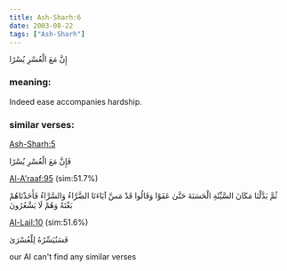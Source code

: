 ```yaml
---
title: Ash-Sharh:6
date: 2003-08-22
tags: ["Ash-Sharh"]
---
```

إِنَّ مَعَ الْعُسْرِ يُسْرًا
### meaning: 
Indeed ease accompanies hardship.
### similar verses: 

[Ash-Sharh:5](/94/5)

فَإِنَّ مَعَ الْعُسْرِ يُسْرًا

[Al-A'raaf:95](/7/95) (sim:51.7%)

ثُمَّ بَدَّلْنَا مَكَانَ السَّيِّئَةِ الْحَسَنَةَ حَتَّىٰ عَفَوْا وَقَالُوا قَدْ مَسَّ آبَاءَنَا الضَّرَّاءُ وَالسَّرَّاءُ فَأَخَذْنَاهُمْ بَغْتَةً وَهُمْ لَا يَشْعُرُونَ

[Al-Lail:10](/92/10) (sim:51.6%)

فَسَنُيَسِّرُهُ لِلْعُسْرَىٰ

our AI can't find any similar verses

